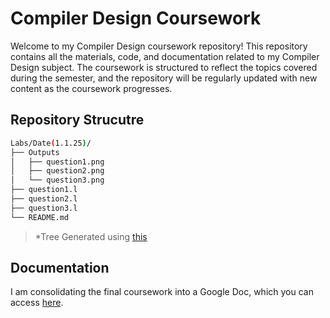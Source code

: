 # Compiler Design Coursework
Welcome to my Compiler Design coursework repository! This repository contains all the materials, code, and documentation related to my Compiler Design subject. The coursework is structured to reflect the topics covered during the semester, and the repository will be regularly updated with new content as the coursework progresses.

## Repository Strucutre
```bash
Labs/Date(1.1.25)/
├── Outputs
│   ├── question1.png
│   ├── question2.png
│   └── question3.png
├── question1.l
├── question2.l
├── question3.l
└── README.md
```
> *Tree Generated using [this](https://www.text-tree-generator.com/)

## Documentation 
I am consolidating the final coursework into a Google Doc, which you can access [here](https://docs.google.com/document/d/1DvCe3M2t7dE-_EUE7EMARgmkxkJHUxDlEuGrtlWtyrk/edit?usp=sharing).